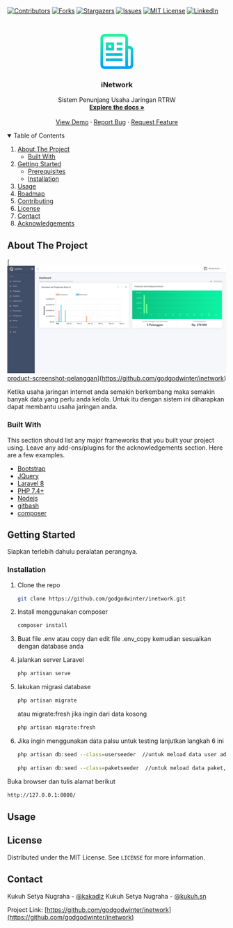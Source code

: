 <!--
*** Thanks for checking out the Best-README-Template. If you have a suggestion
*** that would make this better, please fork the repo and create a pull request
*** or simply open an issue with the tag "enhancement".
*** Thanks again! Now go create something AMAZING! :D
-->



<!-- PROJECT SHIELDS -->
<!--
*** I'm using markdown "reference style" links for readability.
*** Reference links are enclosed in brackets [ ] instead of parentheses ( ).
*** See the bottom of this document for the declaration of the reference variables
*** for contributors-url, forks-url, etc. This is an optional, concise syntax you may use.
*** https://www.markdownguide.org/basic-syntax/#reference-style-links
-->
[![Contributors][contributors-shield]][contributors-url]
[![Forks][forks-shield]][forks-url]
[![Stargazers][stars-shield]][stars-url]
[![Issues][issues-shield]][issues-url]
[![MIT License][license-shield]][license-url]
[![LinkedIn][linkedin-shield]][linkedin-url]



<!-- PROJECT LOGO -->
<br />
<p align="center">
  <a href="https://github.com/othneildrew/Best-README-Template">
    <img src="images/logo.png" alt="Logo" width="80" height="80">
  </a>

  <h3 align="center">iNetwork</h3>

  <p align="center">
    Sistem Penunjang Usaha Jaringan RTRW
    <br />
    <a href="https://github.com/godgodwinter/inetwork"><strong>Explore the docs »</strong></a>
    <br />
    <br />
    <a href="https://github.com/godgodwinter/inetwork">View Demo</a>
    ·
    <a href="https://twitter.com/kakadlz">Report Bug</a>
    ·
    <a href="https://twitter.com/kakadlz">Request Feature</a>
  </p>
</p>



<!-- TABLE OF CONTENTS -->
<details open="open">
  <summary>Table of Contents</summary>
  <ol>
    <li>
      <a href="#about-the-project">About The Project</a>
      <ul>
        <li><a href="#built-with">Built With</a></li>
      </ul>
    </li>
    <li>
      <a href="#getting-started">Getting Started</a>
      <ul>
        <li><a href="#prerequisites">Prerequisites</a></li>
        <li><a href="#installation">Installation</a></li>
      </ul>
    </li>
    <li><a href="#usage">Usage</a></li>
    <li><a href="#roadmap">Roadmap</a></li>
    <li><a href="#contributing">Contributing</a></li>
    <li><a href="#license">License</a></li>
    <li><a href="#contact">Contact</a></li>
    <li><a href="#acknowledgements">Acknowledgements</a></li>
  </ol>
</details>



<!-- ABOUT THE PROJECT -->
## About The Project

[![Product Name Screen Shot][product-screenshot-beranda][product-screenshot-pelanggan]](https://github.com/godgodwinter/inetwork)

Ketika usaha jaringan internet anda semakin berkembang maka semakin banyak data yang perlu anda kelola. Untuk itu dengan sistem ini diharapkan dapat membantu usaha jaringan anda.

### Built With

This section should list any major frameworks that you built your project using. Leave any add-ons/plugins for the acknowledgements section. Here are a few examples.
* [Bootstrap](https://getbootstrap.com)
* [JQuery](https://jquery.com)
* [Laravel 8](https://laravel.com)
* [PHP 7.4+](https://php.net)
* [Nodejs](https://node.js)
* [gitbash](https://git-scm.com/downloads)
* [composer](https://getcomposer.org/)



<!-- GETTING STARTED -->
## Getting Started

Siapkan terlebih dahulu peralatan perangnya.

<!-- ### Prerequisites

This is an example of how to list things you need to use the software and how to install them.
* npm
  ```sh
  npm install npm@latest -g
  ``` -->

### Installation

<!-- 1. Get a free API Key at [https://example.com](https://example.com) -->
1. Clone the repo
   ```sh
   git clone https://github.com/godgodwinter/inetwork.git
   ```
2. Install menggunakan composer
   ```sh
   composer install
   ```
3. Buat file .env atau copy dan edit file .env_copy kemudian sesuaikan dengan database anda

4. jalankan server Laravel
   ```sh
   php artisan serve
   ```
5. lakukan migrasi database
   ```sh
   php artisan migrate
   ```
   atau migrate:fresh jika ingin dari data kosong
   ```sh
   php artisan migrate:fresh
   ```
6. Jika ingin menggunakan data palsu untuk testing lanjutkan langkah 6 ini
   ```sh
   php artisan db:seed --class=userseeder  //untuk meload data user admin@gmail.com pass 12345678
   ```

   ```sh
   php artisan db:seed --class=paketseeder  //untuk meload data paket, jenis alat, jenis pendapatan , jenis pengeluaran dll
   ```
   

Buka browser dan tulis alamat berikut
   
   ```sh
   http://127.0.0.1:8000/
   ```

<!-- USAGE EXAMPLES -->
## Usage



<!-- LICENSE -->
## License

Distributed under the MIT License. See `LICENSE` for more information.



<!-- CONTACT -->
## Contact

Kukuh Setya Nugraha - [@kakadlz](https://twitter.com/kakadlz) 
Kukuh Setya Nugraha - [@kukuh.sn](https://www.instagram.com/kukuh.sn/) 

Project Link: [https://github.com/godgodwinter/inetwork](https://github.com/godgodwinter/inetwork)






<!-- MARKDOWN LINKS & IMAGES -->
<!-- https://www.markdownguide.org/basic-syntax/#reference-style-links -->
[contributors-shield]: https://img.shields.io/github/contributors/godgodwinter/inetwork.svg?style=for-the-badge
[contributors-url]: https://github.com/godgodwinter/inetwork/graphs/contributors
[forks-shield]: https://img.shields.io/github/forks/godgodwinter/inetwork.svg?style=for-the-badge
[forks-url]: https://github.com/godgodwinter/inetwork/network/members
[stars-shield]: https://img.shields.io/github/stars/godgodwinter/inetwork.svg?style=for-the-badge
[stars-url]: https://github.com/godgodwinter/inetwork/stargazers
[issues-shield]: https://img.shields.io/github/issues/godgodwinter/inetwork.svg?style=for-the-badge
[issues-url]: https://github.com/godgodwinter/inetwork/issues
[license-shield]: https://img.shields.io/github/license/godgodwinter/inetwork.svg?style=for-the-badge
[license-url]: https://github.com/godgodwinter/inetwork/blob/master/LICENSE.txt
[linkedin-shield]: https://img.shields.io/badge/-LinkedIn-black.svg?style=for-the-badge&logo=linkedin&colorB=555
[linkedin-url]: https://www.instagram.com/kukuh.sn/
[product-screenshot-beranda]: images/beranda1.png
[product-screenshot-pelanggan]: images/pelanggan1.png
